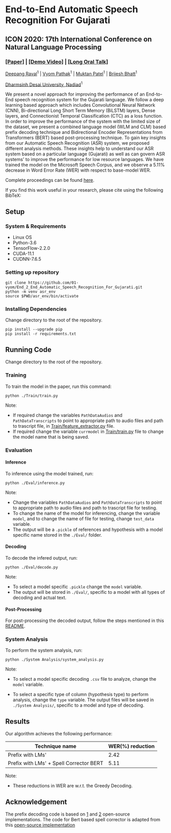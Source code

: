 # End-to-End Automatic Speech Recognition For Gujarati
## ICON 2020: 17th International Conference on Natural Language Processing

### [[Paper]](https://drive.google.com/file/d/1u-X61pTSxoCEF-xC9IX7UVJiG482LeHR/view) |  [[Demo Video]](https://youtu.be/9YiZZ_8guq8) | [[Long Oral Talk]](https://youtu.be/RO4BBpe61h8)

[Deepang Raval](https://www.linkedin.com/in/deepang-raval-8528b816b/)<sup>1</sup> | [Vyom Pathak](https://www.linkedin.com/in/01-vyom/)<sup>1</sup> | [Muktan Patel](https://www.linkedin.com/in/muktan-patel/)<sup>1</sup> | [Brijesh Bhatt](https://scholar.google.com/citations?user=aEkOFcUAAAAJ)<sup>1</sup>

[Dharmsinh Desai University, Nadiad](https://ddu.ac.in)<sup>1</sup>

We present a novel approach for improving the performance of an End-to-End speech recognition system for the Gujarati language. We follow a deep learning based approach which includes Convolutional Neural Network (CNN), Bi-directional Long Short Term Memory (BiLSTM) layers, Dense layers, and Connectionist Temporal Classification (CTC) as a loss function. In order to improve the performance of the system with the limited size of the dataset, we present a combined language model (WLM and CLM) based prefix decoding technique and Bidirectional Encoder Representations from Transformers (BERT) based post-processing technique. To gain key insights from our Automatic Speech Recognition (ASR) system, we proposed different analysis methods. These insights help to understand our ASR system based on a particular language (Gujarati) as well as can govern ASR systems' to improve the performance for low resource languages. We have trained the model on the Microsoft Speech Corpus, and we observe a 5.11% decrease in Word Error Rate (WER) with respect to base-model WER.

Complete proceedings can be found [here](https://www.iitp.ac.in/~ai-nlp-ml/icon2020/resources/ICON2020-Proceedings.pdf).

If you find this work useful in your research, please cite using the following BibTeX:
<!-- BIB Here -->

## Setup

### System & Requirements

- Linux OS
- Python-3.6
- TensorFlow-2.2.0
- CUDA-11.1
- CUDNN-7.6.5

### Setting up repository

  ```shell
  git clone https://github.com/01-vyom/End_2_End_Automatic_Speech_Recognition_For_Gujarati.git
  python -m venv asr_env
  source $PWD/asr_env/bin/activate
  ```

### Installing Dependencies

Change directory to the root of the repository.

  ```shell
  pip install --upgrade pip
  pip install -r requirements.txt
  ```

## Running Code

Change directory to the root of the repository.

### Training

To train the model in the paper, run this command:

```shell
python ./Train/train.py
```

Note:

- If required change the variables `PathDataAudios` and `PathDataTranscripts` to point to appropriate path to audio files and path to trascript file, in [Train/feature_extractor.py](https://github.com/01-vyom/End_2_End_Automatic_Speech_Recognition_For_Gujarati/blob/main/Train/feature_extractor.py) file. 
- If required change the variable `currmodel` in [Train/train.py](https://github.com/01-vyom/End_2_End_Automatic_Speech_Recognition_For_Gujarati/blob/main/Train/train.py) file to change the model name that is being saved.



### Evaluation

#### Inference

To inference using the model trained, run:

```shell
python ./Eval/inference.py
```

Note:

- Change the variables `PathDataAudios` and `PathDataTranscripts` to point to appropriate path to audio files and path to trascript file for testing.
- To change the name of the model for inferencing, change the variable `model`, and to change the name of file for testing, change `test_data` variable. 
- The output will be a `.pickle` of  references and hypothesis with a model specific name stored in the `./Eval/` folder.


#### Decoding

To decode the infered output, run:

```shell
python ./Eval/decode.py
```

Note:

- To select a model specific `.pickle` change the `model` variable.
- The output will be stored in `./Eval/`, specific to a model with all types of decoding and actual text.

#### Post-Processing

For post-processing the decoded output, follow the steps mentioned in this [README](https://github.com/01-vyom/End_2_End_Automatic_Speech_Recognition_For_Gujarati/blob/main/Spell%20Corrector%20BERT/README.md).
### System Analysis

To perform the system analysis, run:

```shell
python ./System Analysis/system_analysis.py
```

Note:

- To select a model specific decoding `.csv` file to analyze, change the `model` variable.

- To select a specific type of column (hypothesis type) to perform analysis, change the `type` variable. The output files will be saved in `./System Analysis/`, specific to a model and type of decoding.


## Results

Our algorithm achieves the following performance:

| Technique name                          | WER(%) reduction |
| --------------------------------------- | ---------------- |
| Prefix with LMs'                        | 2.42             |
| Prefix with LMs' + Spell Corrector BERT | 5.11             |

Note:

- These reductions in WER are w.r.t. the Greedy Decoding.

## Acknowledgement

The prefix decoding code is based on [1](https://github.com/corticph/prefix-beam-search) and [2](https://github.com/githubharald/CTCDecoder) open-source implementations. The code for Bert based spell corrector is adapted from this [open-source implementation](https://github.com/huseinzol05/NLP-Models-Tensorflow)

